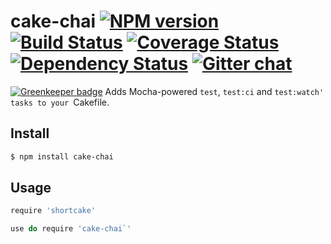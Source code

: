 # cake-chai [![NPM version][npm-img]][npm-url] [![Build Status][travis-img]][travis-url] [![Coverage Status][coveralls-img]][coveralls-url] [![Dependency Status][dependency-img]][dependency-url] [![Gitter chat][gitter-img]][gitter-url]

[![Greenkeeper badge](https://badges.greenkeeper.io/zeekay/cake-chai.svg)](https://greenkeeper.io/)
Adds Mocha-powered `test`, `test:ci` and `test:watch' tasks to your `Cakefile.

## Install
```bash
$ npm install cake-chai
```

## Usage
```coffee
require 'shortcake'

use do require 'cake-chai`'
```

[travis-img]:     https://img.shields.io/travis/zeekay/cake-chai.svg
[travis-url]:     https://travis-ci.org/zeekay/cake-chai
[coveralls-img]:  https://coveralls.io/repos/zeekay/cake-chai/badge.svg?branch=master&service=github
[coveralls-url]:  https://coveralls.io/github/zeekay/cake-chai?branch=master
[dependency-url]: https://david-dm.org/zeekay/cake-chai
[dependency-img]: https://david-dm.org/zeekay/cake-chai.svg
[npm-img]:        https://img.shields.io/npm/v/cake-chai.svg
[npm-url]:        https://www.npmjs.com/package/cake-chai
[gitter-img]:     https://badges.gitter.im/join-chat.svg
[gitter-url]:     https://gitter.im/zeekay/hi

<!-- not used -->
[downloads-img]:     https://img.shields.io/npm/dm/cake-chai.svg
[downloads-url]:     http://badge.fury.io/js/cake-chai
[devdependency-img]: https://david-dm.org/zeekay/cake-chai/dev-status.svg
[devdependency-url]: https://david-dm.org/zeekay/cake-chai#info=devDependencies
